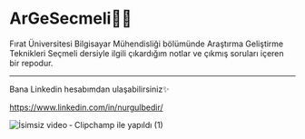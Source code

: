 # ArGeSecmeli✍🏼
Fırat Üniversitesi Bilgisayar Mühendisliği bölümünde Araştırma Geliştirme Teknikleri Seçmeli dersiyle ilgili çıkardığım notlar ve çıkmış soruları içeren bir repodur.
********************
Bana Linkedin hesabımdan ulaşabilirsiniz✨ 

https://www.linkedin.com/in/nurgulbedir/

  ![İsimsiz video ‐ Clipchamp ile yapıldı (1)](https://github.com/nurgulbedir/ArGeSecmeli/assets/119707805/92c9d3a6-df5a-4dfd-908a-d6f98e9fa3eb)
